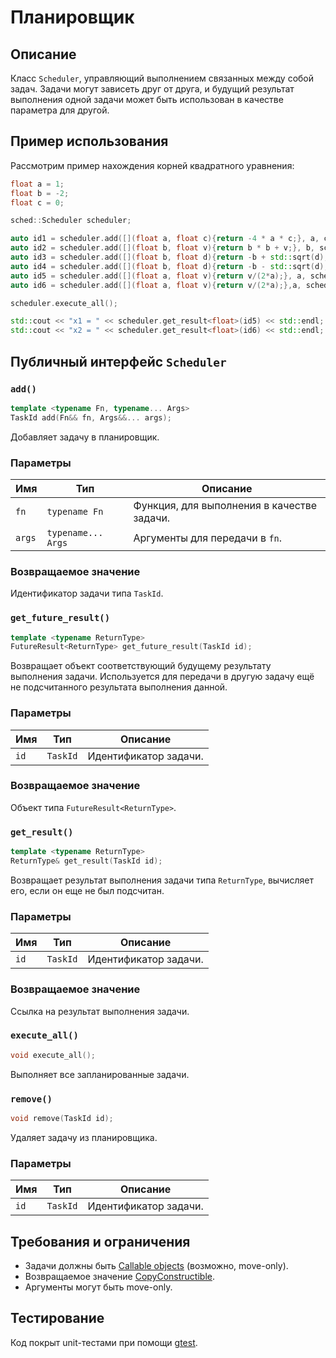 # Планировщик

## Описание

Класс `Scheduler`, управляющий выполнением связанных между собой задач. Задачи могут зависеть друг от друга, и будущий результат выполнения одной задачи может быть использован в качестве параметра для другой.

## Пример использования

Рассмотрим пример нахождения корней квадратного уравнения:

```c++
float a = 1;
float b = -2;
float c = 0;

sched::Scheduler scheduler;

auto id1 = scheduler.add([](float a, float c){return -4 * a * c;}, a, c);
auto id2 = scheduler.add([](float b, float v){return b * b + v;}, b, scheduler.get_future_result<float>(id1));
auto id3 = scheduler.add([](float b, float d){return -b + std::sqrt(d);}, b, scheduler.get_future_result<float>(id2));
auto id4 = scheduler.add([](float b, float d){return -b - std::sqrt(d);}, b, scheduler.get_future_result<float>(id2));
auto id5 = scheduler.add([](float a, float v){return v/(2*a);}, a, scheduler.get_future_result<float>(id3));
auto id6 = scheduler.add([](float a, float v){return v/(2*a);},a, scheduler.get_future_result<float>(id4));

scheduler.execute_all();

std::cout << "x1 = " << scheduler.get_result<float>(id5) << std::endl;
std::cout << "x2 = " << scheduler.get_result<float>(id6) << std::endl;
```

## Публичный интерфейс `Scheduler`

### `add()`

```c++
template <typename Fn, typename... Args>
TaskId add(Fn&& fn, Args&&... args);
```

Добавляет задачу в планировщик.

### Параметры

| Имя    | Тип                | Описание                                    |
|--------|--------------------|---------------------------------------------|
| `fn`   | `typename Fn`      | Функция, для выполнения в качестве задачи.  |
| `args` | `typename... Args` | Аргументы для передачи в `fn`.              |

### Возвращаемое значение

Идентификатор задачи типа `TaskId`.   

### `get_future_result()`

```c++
template <typename ReturnType>
FutureResult<ReturnType> get_future_result(TaskId id);
```

Возвращает объект соответствующий будущему результату выполнения задачи.
Используется для передачи в другую задачу ещё не подсчитанного результата выполнения данной.

### Параметры

| Имя    | Тип      | Описание              |
|--------|----------|-----------------------|
| `id`   | `TaskId` | Идентификатор задачи. |

### Возвращаемое значение

Объект типа `FutureResult<ReturnType>`.   

### `get_result()`

```c++
template <typename ReturnType>
ReturnType& get_result(TaskId id);
```

Возвращает результат выполнения задачи типа `ReturnType`, вычисляет его, если он еще не был подсчитан.

### Параметры

| Имя    | Тип      | Описание              |
|--------|----------|-----------------------|
| `id`   | `TaskId` | Идентификатор задачи. |

### Возвращаемое значение

Ссылка на результат выполнения задачи.   

### `execute_all()`

```c++
void execute_all();
```

Выполняет все запланированные задачи.   

### `remove()`

```c++
void remove(TaskId id);
```

Удаляет задачу из планировщика.   

### Параметры

| Имя    | Тип      | Описание              |
|--------|----------|-----------------------|
| `id`   | `TaskId` | Идентификатор задачи. |

## Требования и ограничения

- Задачи должны быть [Callable objects](https://en.cppreference.com/w/cpp/named_req/Callable) (возможно, move-only).
- Возвращаемое значение [CopyConstructible](https://en.cppreference.com/w/cpp/named_req/CopyConstructible).
- Аргументы могут быть move-only.

## Тестирование

Код покрыт unit-тестами при помощи [gtest](https://github.com/google/googletest).
